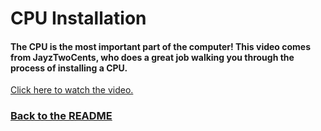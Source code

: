 # CPU Installation

#### The CPU is the most important part of the computer! This video comes from JayzTwoCents, who does a great job walking you through the process of installing a CPU.

[Click here to watch the video.](https://www.youtube.com/watch?v=MyxDddDlfpc)


### [Back to the README](README.md)
